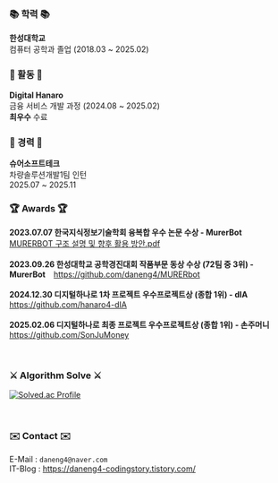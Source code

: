 ### 📚 학력 📚
  **한성대학교** <br>
  컴퓨터 공학과 졸업 (2018.03 ~ 2025.02) <br>

### 🎲 활동 🎲
  **Digital Hanaro** <br>
  금융 서비스 개발 과정 (2024.08 ~ 2025.02) <br>
  **최우수** 수료 <br>

### 🚀 경력 🚀
**슈어소프트테크** <br>
차량솔루션개발1팀 인턴 <br>
2025.07 ~ 2025.11 <br>

	
### 🏆 Awards 🏆

 **2023.07.07 한국지식정보기술학회 융복합 우수 논문 수상 - MurerBot** &ensp; [MURERBOT 구조 설명 및 향후 활용 방안.pdf](https://github.com/daneng4/daneng4/files/13226541/MURERBOT.pdf) 
<br>
<br>
 **2023.09.26 한성대학교 공학경진대회 작품부문 동상 수상 (72팀 중 3위) - MurerBot** &ensp; https://github.com/daneng4/MURERbot
<br>
<br>
**2024.12.30 디지털하나로 1차 프로젝트 우수프로젝트상 (종합 1위) - dIA** &ensp; https://github.com/hanaro4-dIA
<br>
<br>
**2025.02.06 디지털하나로 최종 프로젝트 우수프로젝트상 (종합 1위) - 손주머니** &ensp; https://github.com/SonJuMoney

<br>
</div>
	
### ⚔ Algorithm Solve ⚔	
[![Solved.ac Profile](http://mazassumnida.wtf/api/v2/generate_badge?boj=daneng4)](https://solved.ac/daneng4/)
  
  <br>
</div>

### ✉️ Contact ✉️

E-Mail : `daneng4@naver.com` <br>
IT-Blog : https://daneng4-codingstory.tistory.com/ 

</div>
